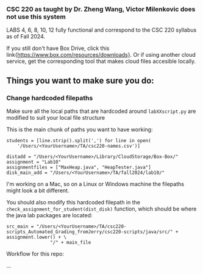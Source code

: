 ### CSC 220 as taught by Dr. Zheng Wang, Victor Milenkovic does not use this system

LABS 4, 6, 8, 10, 12 fully functional and correspond to the CSC 220 syllabus as of Fall 2024.

If you still don't have Box Drive, click this link{https://www.box.com/resources/downloads}. Or if using another cloud service, get the corresponding tool that makes cloud files accesible locally. 

## Things you want to make sure you do: 

### Change hardcoded filepaths 

Make sure all the local paths that are hardcoded around `labXXscript.py` are modified to suit your local file structure

This is the main chunk of paths you want to have working:

```python3
students = [line.strip().split(',') for line in open(
    '/Users/<YourUsername>/TA/csc220-names.csv')]

distadd = "/Users/<YourUsername>/Library/CloudStorage/Box-Box/"
assignment = "Lab10"
assignmentfiles = ["MaxHeap.java", "HeapTester.java"]
disk_main_add = "/Users/<YourUsername>/TA/fall2024/lab10/"
```
I'm working on a Mac, so on a Linux or Windows machine the filepaths might look a bit different. 

You should also modify this hardcoded filepath in the `check_assignment_for_student(dist_disk)` function, which should be where the java lab packages are located: 

```python3
src_main = "/Users/<YourUsername>/TA/csc220-scripts_Automated_Grading_fromJerry/csc220-scripts/java/src/" + assignment.lower() + \
                "/" + main_file
```


Workflow for this repo: 

...


